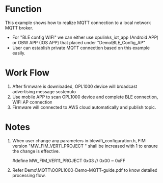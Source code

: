 # Function
This example shows how to realize MQTT connection to a local network MQTT broker. 

- For "BLE config WIFI" we can either use opulinks_iot_app (Android APP) or OBW APP (IOS APP) that placed under "Demo\BLE_Config_AP" 
- User can establish  private MQTT connection based on this example easily. 

# Work Flow

1. After firmware is downloaded, OPL1000 device will broadcast advertising message sostenuto 
2. Use mobile APP to scan OPL1000 device and complete BLE connection, WIFI  AP connection
3. Firmware will connected to  AWS cloud automatically and publish topic.    



# Notes

1. When user change any parameters in blewifi_configuration.h,  FIM version "MW_FIM_VER11_PROJECT " shall be increased with 1 to ensure the change is effective. 

   #define MW_FIM_VER11_PROJECT 0x03    // 0x00 ~ 0xFF

2. Refer Demo\MQTT\OOPL1000-Demo-MQTT-guide.pdf to know detailed processing flow. 


